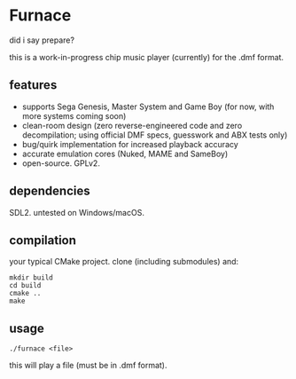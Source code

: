 # Furnace

did i say prepare?

this is a work-in-progress chip music player (currently) for the .dmf format.

## features

- supports Sega Genesis, Master System and Game Boy (for now, with more systems coming soon)
- clean-room design (zero reverse-engineered code and zero decompilation; using official DMF specs, guesswork and ABX tests only)
- bug/quirk implementation for increased playback accuracy
- accurate emulation cores (Nuked, MAME and SameBoy)
- open-source. GPLv2.

## dependencies

SDL2. untested on Windows/macOS.

## compilation

your typical CMake project. clone (including submodules) and:

```
mkdir build
cd build
cmake ..
make
```

## usage

```
./furnace <file>
```

this will play a file (must be in .dmf format).
